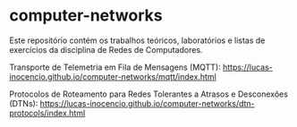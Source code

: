 # computer-networks

Este repositório contém os trabalhos teóricos, laboratórios e listas de exercícios da disciplina de Redes de Computadores.

Transporte de Telemetria em Fila de Mensagens (MQTT):
https://lucas-inocencio.github.io/computer-networks/mqtt/index.html

Protocolos de Roteamento para Redes Tolerantes a Atrasos e Desconexões (DTNs):
https://lucas-inocencio.github.io/computer-networks/dtn-protocols/index.html